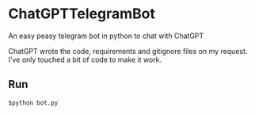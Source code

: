 # ChatGPTTelegramBot
An easy peasy telegram bot in python to chat with ChatGPT

ChatGPT wrote the code, requirements and gitignore files on my request. I've only touched a bit of code to make it work. 

## Run

    $python bot.py

